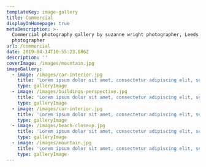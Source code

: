 ```yaml
---
templateKey: image-gallery
title: Commercial
displayOnHomepage: true
metaDescription: >-
  Commercial photography gallery by suzanne wright photographer, Leeds
  photographer 
url: /commercial
date: 2019-04-14T10:55:23.886Z
description: ''
coverImage: /images/mountain.jpg
imageGallery:
  - image: /images/car-interior.jpg
    title: 'Lorem ipsum dolor sit amet, consectetur adipiscing elit, sed do ei'
    type: galleryImage
  - image: /images/buildings-perspective.jpg
    title: 'Lorem ipsum dolor sit amet, consectetur adipiscing elit, sed do ei'
    type: galleryImage
  - image: /images/car-interior.jpg
    title: 'Lorem ipsum dolor sit amet, consectetur adipiscing elit, sed do ei'
    type: galleryImage
  - image: /images/beach-closeup.jpg
    title: 'Lorem ipsum dolor sit amet, consectetur adipiscing elit, sed do ei'
    type: galleryImage
  - image: /images/mountain.jpg
    title: 'Lorem ipsum dolor sit amet, consectetur adipiscing elit, sed do ei'
    type: galleryImage
---
```


